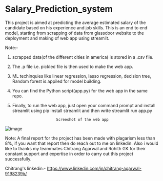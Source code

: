 # Salary_Prediction_system

This project is aimed at predicting the average estimated salary of the candidate based on his experience and job skills. This is an end to end model, starting from scrapping of data from glassdoor website to the deployment and making of web app using streamlit.

Note:- 

1) scrapped data(of the different cities in america) is stored in a .csv file. 
2) The .p file i.e. pickled file is then used to make the web app.
3) ML techinquies like linear regression, lasso regression, decision tree, Random forest is appiled for model building.
4) You can find the Python script(app.py) for the web app in the same repo.
5) Finally, to run the web app, just open your command prompt and install streamlit using pip install streamlit and then write streamlit run app.py
        
        
        
        
        
       
       
                           Screeshot of the web app
       
![image](https://user-images.githubusercontent.com/63040520/116855777-950fd480-ac17-11eb-915d-0caf4e7a6e37.png)











Note:
A final report for the project has been made with plagarism less than 8%, if you want that report then do reach out to me on linkedin.
Also i would like to thanks my teammates Chitrang Agarwal and Rohith GK for their constant support and expertise in order to carry out this project successfully.

Chitrang's linkedin:-  https://www.linkedin.com/in/chitrang-agarwal-9198239b/
